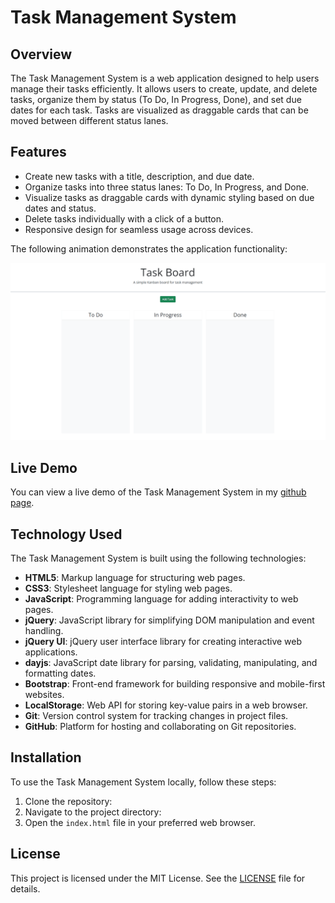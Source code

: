# Task Management System

## Overview

The Task Management System is a web application designed to help users manage their tasks efficiently. It allows users to create, update, and delete tasks, organize them by status (To Do, In Progress, Done), and set due dates for each task. Tasks are visualized as draggable cards that can be moved between different status lanes.

## Features

- Create new tasks with a title, description, and due date.
- Organize tasks into three status lanes: To Do, In Progress, and Done.
- Visualize tasks as draggable cards with dynamic styling based on due dates and status.
- Delete tasks individually with a click of a button.
- Responsive design for seamless usage across devices.

The following animation demonstrates the application functionality:

![A user adds three tasks to the task board and changes the state of two of them to in progress and then completion. The user then deletes the two cards in the done column.](./assets/project-demo.gif)

## Live Demo

You can view a live demo of the Task Management System in my [github page](https://pradeepkhanal23.github.io/task-tracker-jquery/).

## Technology Used

The Task Management System is built using the following technologies:

- **HTML5**: Markup language for structuring web pages.
- **CSS3**: Stylesheet language for styling web pages.
- **JavaScript**: Programming language for adding interactivity to web pages.
- **jQuery**: JavaScript library for simplifying DOM manipulation and event handling.
- **jQuery UI**: jQuery user interface library for creating interactive web applications.
- **dayjs**: JavaScript date library for parsing, validating, manipulating, and formatting dates.
- **Bootstrap**: Front-end framework for building responsive and mobile-first websites.
- **LocalStorage**: Web API for storing key-value pairs in a web browser.
- **Git**: Version control system for tracking changes in project files.
- **GitHub**: Platform for hosting and collaborating on Git repositories.

## Installation

To use the Task Management System locally, follow these steps:

1. Clone the repository:
2. Navigate to the project directory:
3. Open the `index.html` file in your preferred web browser.

## License

This project is licensed under the MIT License. See the [LICENSE](LICENSE) file for details.
